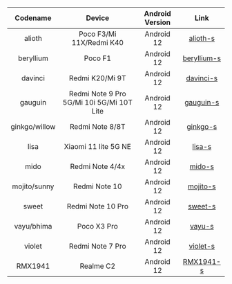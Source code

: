 | Codename | Device | Android Version | Link | 
| :-: | :-: | :-: | :-: | 
| alioth | Poco F3/Mi 11X/Redmi K40 | Android 12 | [alioth-s](https://github.com/PixelOS-Devices/local_manifests/tree/alioth-s) |
| beryllium | Poco F1 | Android 12 | [beryllium-s](https://github.com/PixelOS-Devices/local_manifests/tree/beryllium-s) |
| davinci | Redmi K20/Mi 9T | Android 12 | [davinci-s](https://github.com/PixelOS-Devices/local_manifests/tree/davinci-s) |
| gauguin | Redmi Note 9 Pro 5G/Mi 10i 5G/Mi 10T Lite | Android 12 | [gauguin-s](https://github.com/PixelOS-Devices/local_manifests/tree/gauguin-s) |
| ginkgo/willow | Redmi Note 8/8T | Android 12 | [ginkgo-s](https://github.com/PixelOS-Devices/local_manifests/tree/ginkgo-s) |
| lisa | Xiaomi 11 lite 5G NE | Android 12 | [lisa-s](https://github.com/PixelOS-Devices/local_manifests/tree/lisa-s) |
| mido | Redmi Note 4/4x | Android 12 | [mido-s](https://github.com/PixelOS-Devices/local_manifests/tree/mido-s) |
| mojito/sunny | Redmi Note 10 | Android 12 | [mojito-s](https://github.com/PixelOS-Devices/local_manifests/tree/mojito-s) |
| sweet | Redmi Note 10 Pro | Android 12 | [sweet-s](https://github.com/PixelOS-Devices/local_manifests/tree/sweet-s) |
| vayu/bhima | Poco X3 Pro | Android 12 | [vayu-s](https://github.com/PixelOS-Devices/local_manifests/tree/vayu-s) |
| violet | Redmi Note 7 Pro | Android 12 | [violet-s](https://github.com/PixelOS-Devices/local_manifests/tree/violet-s) |
| RMX1941 | Realme C2 | Android 12 | [RMX1941-s](https://github.com/PixelOS-Devices/local_manifests/tree/RMX1941-s) |
